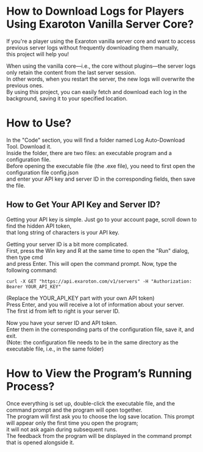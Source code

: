 # How to Download Logs for Players Using Exaroton Vanilla Server Core?

If you're a player using the Exaroton vanilla server core and want to access previous server logs without frequently downloading them manually,  
this project will help you!

When using the vanilla core—i.e., the core without plugins—the server logs only retain the content from the last server session.  
In other words, when you restart the server, the new logs will overwrite the previous ones.  
By using this project, you can easily fetch and download each log in the background, saving it to your specified location.  

# How to Use?
In the "Code" section, you will find a folder named Log Auto-Download Tool. Download it.  
Inside the folder, there are two files: an executable program and a configuration file.  
Before opening the executable file (the .exe file), you need to first open the configuration file config.json  
and enter your API key and server ID in the corresponding fields, then save the file.  

## How to Get Your API Key and Server ID?
Getting your API key is simple. Just go to your account page, scroll down to find the hidden API token,  
that long string of characters is your API key.  

Getting your server ID is a bit more complicated.  
First, press the Win key and R at the same time to open the "Run" dialog, then type cmd  
and press Enter. This will open the command prompt. Now, type the following command:  

```
curl -X GET "https://api.exaroton.com/v1/servers" -H "Authorization: Bearer YOUR_API_KEY"
```
(Replace the YOUR_API_KEY part with your own API token)  
Press Enter, and you will receive a lot of information about your server.   
The first id from left to right is your server ID.  

Now you have your server ID and API token.  
Enter them in the corresponding parts of the configuration file, save it, and exit.  
(Note: the configuration file needs to be in the same directory as the executable file, i.e., in the same folder)  

# How to View the Program’s Running Process?
Once everything is set up, double-click the executable file, and the command prompt and the program will open together.  
The program will first ask you to choose the log save location. This prompt will appear only the first time you open the program;   
it will not ask again during subsequent runs.  
The feedback from the program will be displayed in the command prompt that is opened alongside it.